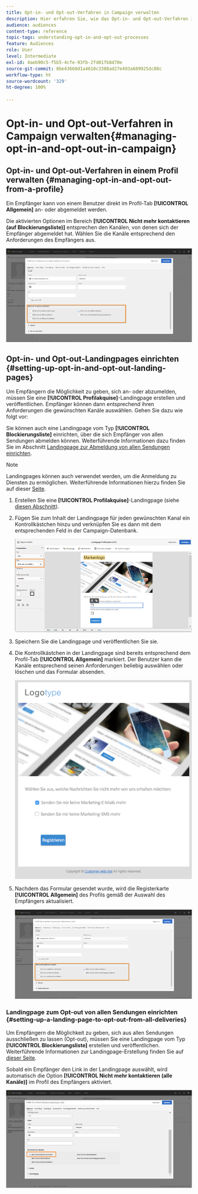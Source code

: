 ```yaml
---
title: Opt-in- und Opt-out-Verfahren in Campaign verwalten
description: Hier erfahren Sie, wie das Opt-in- und Opt-out-Verfahren in Adobe Campaign funktioniert.
audience: audiences
content-type: reference
topic-tags: understanding-opt-in-and-opt-out-processes
feature: Audiences
role: User
level: Intermediate
exl-id: 4aeb90c5-f5b5-4cfe-93fb-2fd01fb8d70e
source-git-commit: 8be43668d1a4610c3388ad27e493a689925dc88c
workflow-type: ht
source-wordcount: '329'
ht-degree: 100%

---
```


# Opt-in- und Opt-out-Verfahren in Campaign verwalten{#managing-opt-in-and-opt-out-in-campaign}

## Opt-in- und Opt-out-Verfahren in einem Profil verwalten {#managing-opt-in-and-opt-out-from-a-profile}

Ein Empfänger kann von einem Benutzer direkt im Profil-Tab **[!UICONTROL Allgemein]** an- oder abgemeldet werden.

Die aktivierten Optionen im Bereich **[!UICONTROL Nicht mehr kontaktieren (auf Blockierungsliste)]** entsprechen den Kanälen, von denen sich der Empfänger abgemeldet hat. Wählen Sie die Kanäle entsprechend den Anforderungen des Empfängers aus.

![](assets/optin_landingpage_3.png)

## Opt-in- und Opt-out-Landingpages einrichten        {#setting-up-opt-in-and-opt-out-landing-pages}

Um Empfängern die Möglichkeit zu geben, sich an- oder abzumelden, müssen Sie eine **[!UICONTROL Profilakquise]**-Landingpage erstellen und veröffentlichen. Empfänger können dann entsprechend ihren Anforderungen die gewünschten Kanäle auswählen. Gehen Sie dazu wie folgt vor:

Sie können auch eine Landingpage vom Typ **[!UICONTROL Blockierungsliste]** einrichten, über die sich Empfänger von allen Sendungen abmelden können. Weiterführende Informationen dazu finden Sie im Abschnitt [Landingpage zur Abmeldung von allen Sendungen einrichten](#setting-up-a-landing-page-to-opt-out-from-all-deliveries).

>[!NOTE]
>
>Landingpages können auch verwendet werden, um die Anmeldung zu Diensten zu ermöglichen. Weiterführende Informationen hierzu finden Sie auf dieser [Seite](../../channels/using/configuring-landing-page.md#linking-a-landing-page-to-a-service).

1. Erstellen Sie eine **[!UICONTROL Profilakquise]**-Landingpage (siehe [diesen Abschnitt](../../channels/using/getting-started-with-landing-pages.md)).
1. Fügen Sie zum Inhalt der Landingpage für jeden gewünschten Kanal ein Kontrollkästchen hinzu und verknüpfen Sie es dann mit dem entsprechenden Feld in der Campaign-Datenbank.

   ![](assets/optin_landingpage_1.png)

1. Speichern Sie die Landingpage und veröffentlichen Sie sie.
1. Die Kontrollkästchen in der Landingpage sind bereits entsprechend dem Profil-Tab **[!UICONTROL Allgemein]** markiert. Der Benutzer kann die Kanäle entsprechend seinen Anforderungen beliebig auswählen oder löschen und das Formular absenden.

   ![](assets/optin_landingpage_2.png)

1. Nachdem das Formular gesendet wurde, wird die Registerkarte **[!UICONTROL Allgemein]** des Profils gemäß der Auswahl des Empfängers aktualisiert.

   ![](assets/optin_landingpage_3.png)

### Landingpage zum Opt-out von allen Sendungen einrichten {#setting-up-a-landing-page-to-opt-out-from-all-deliveries}

Um Empfängern die Möglichkeit zu geben, sich aus allen Sendungen ausschließen zu lassen (Opt-out), müssen Sie eine Landingpage vom Typ **[!UICONTROL Blockierungsliste]** erstellen und veröffentlichen. Weiterführende Informationen zur Landingpage-Erstellung finden Sie auf [dieser Seite](../../channels/using/getting-started-with-landing-pages.md).

Sobald ein Empfänger den Link in der Landingpage auswählt, wird automatisch die Option **[!UICONTROL Nicht mehr kontaktieren (alle Kanäle)]** im Profil des Empfängers aktiviert.

![](assets/blocklisting_allchannels.png)
